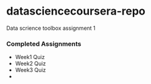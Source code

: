 datasciencecoursera-repo
========================

Data scrience toolbox assignment 1

### Completed Assignments
* Week1 Quiz
* Week2 Quiz
* Week3 Quiz
* 
